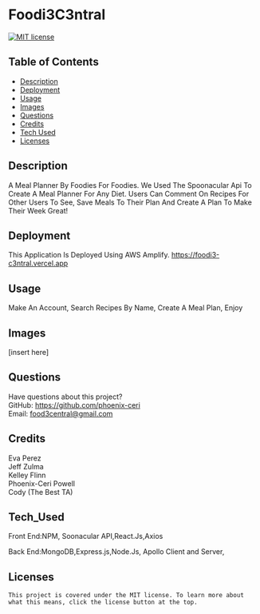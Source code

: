 # Foodi3C3ntral

  [![MIT license](https://img.shields.io/badge/License-MIT-blue.svg)](https://lbesson.mit-license.org/)

  ## Table of Contents
  * [Description](#description)
  * [Deployment](#deployment)
  * [Usage](#usage)
  * [Images](#images)
  * [Questions](#questions)
  * [Credits](#credits)
  * [Tech Used](#tech_used)
  * [Licenses](#licenses)

  ## Description
  A Meal Planner By Foodies For Foodies. We Used The Spoonacular Api To Create A Meal Planner For Any Diet. Users Can Comment On Recipes For Other Users To See, Save Meals To Their Plan And Create A Plan To Make Their Week Great!
  ## Deployment
  This Application Is Deployed Using AWS Amplify. 
https://foodi3-c3ntral.vercel.app

  ## Usage
  Make An Account, Search Recipes By Name, Create A Meal Plan, Enjoy

  ## Images
  [insert here]

  ## Questions
  Have questions about this project?  
  GitHub: https://github.com/phoenix-ceri  
  Email: food3central@gmail.com

  ## Credits
  Eva Perez
  <br/>
  Jeff Zulma
    <br/>
  Kelley Flinn
    <br/>
  Phoenix-Ceri Powell
  <br/>
  Cody (The Best TA)
  ## Tech_Used
  Front End:NPM, Soonacular API,React.Js,Axios


  Back End:MongoDB,Express.js,Node.Js, Apollo Client and Server,

  ## Licenses
    This project is covered under the MIT license. To learn more about what this means, click the license button at the top.